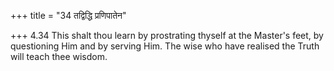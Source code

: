 +++
title = "34 तद्विद्धि प्रणिपातेन"

+++
4.34 This shalt thou learn by prostrating thyself at the Master's feet,
by questioning Him and by serving Him. The wise who have realised the
Truth will teach thee wisdom.
